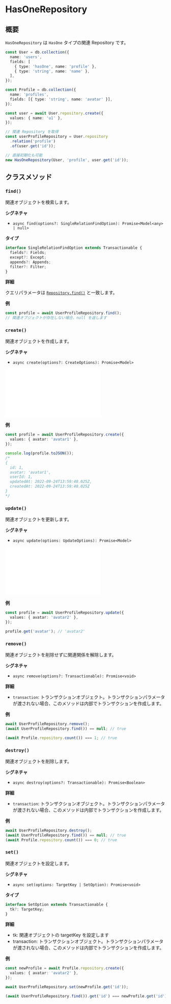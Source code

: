 # HasOneRepository

## 概要

`HasOneRepository` は `HasOne` タイプの関連 Repository です。

```typescript
const User = db.collection({
  name: 'users',
  fields: [
    { type: 'hasOne', name: 'profile' },
    { type: 'string', name: 'name' },
  ],
});

const Profile = db.collection({
  name: 'profiles',
  fields: [{ type: 'string', name: 'avatar' }],
});

const user = await User.repository.create({
  values: { name: 'u1' },
});

// 関連 Repository を取得
const userProfileRepository = User.repository
  .relation('profile')
  .of(user.get('id'));

// 直接初期化も可能
new HasOneRepository(User, 'profile', user.get('id'));
```

## クラスメソッド

### `find()`

関連オブジェクトを検索します。

**シグネチャ**

- `async find(options?: SingleRelationFindOption): Promise<Model<any> | null>`

**タイプ**

```typescript
interface SingleRelationFindOption extends Transactionable {
  fields?: Fields;
  except?: Except;
  appends?: Appends;
  filter?: Filter;
}
```

**詳細**

クエリパラメータは [`Repository.find()`](../repository.md#find) と一致します。

**例**

```typescript
const profile = await UserProfileRepository.find();
// 関連オブジェクトが存在しない場合、null を返します
```

### `create()`

関連オブジェクトを作成します。

**シグネチャ**

- `async create(options?: CreateOptions): Promise<Model>`

<embed src="../shared/create-options.md"></embed>

**例**

```typescript
const profile = await UserProfileRepository.create({
  values: { avatar: 'avatar1' },
});

console.log(profile.toJSON());
/*
{
  id: 1,
  avatar: 'avatar1',
  userId: 1,
  updatedAt: 2022-09-24T13:59:40.025Z,
  createdAt: 2022-09-24T13:59:40.025Z
}
*/
```

### `update()`

関連オブジェクトを更新します。

**シグネチャ**

- `async update(options: UpdateOptions): Promise<Model>`

<embed src="../shared/update-options.md"></embed>

**例**

```typescript
const profile = await UserProfileRepository.update({
  values: { avatar: 'avatar2' },
});

profile.get('avatar'); // 'avatar2'
```

### `remove()`

関連オブジェクトを削除せずに関連関係を解除します。

**シグネチャ**

- `async remove(options?: Transactionable): Promise<void>`

**詳細**

- `transaction`: トランザクションオブジェクト。トランザクションパラメータが渡されない場合、このメソッドは内部でトランザクションを作成します。

**例**

```typescript
await UserProfileRepository.remove();
(await UserProfileRepository.find()) == null; // true

(await Profile.repository.count()) === 1; // true
```

### `destroy()`

関連オブジェクトを削除します。

**シグネチャ**

- `async destroy(options?: Transactionable): Promise<Boolean>`

**詳細**

- `transaction`: トランザクションオブジェクト。トランザクションパラメータが渡されない場合、このメソッドは内部でトランザクションを作成します。

**例**

```typescript
await UserProfileRepository.destroy();
(await UserProfileRepository.find()) == null; // true
(await Profile.repository.count()) === 0; // true
```

### `set()`

関連オブジェクトを設定します。

**シグネチャ**

- `async set(options: TargetKey | SetOption): Promise<void>`

**タイプ**

```typescript
interface SetOption extends Transactionable {
  tk?: TargetKey;
}
```

**詳細**

- tk: 関連オブジェクトの targetKey を設定します
- transaction: トランザクションオブジェクト。トランザクションパラメータが渡されない場合、このメソッドは内部でトランザクションを作成します。

**例**

```typescript
const newProfile = await Profile.repository.create({
  values: { avatar: 'avatar2' },
});

await UserProfileRepository.set(newProfile.get('id'));

(await UserProfileRepository.find()).get('id') === newProfile.get('id'); // true
```